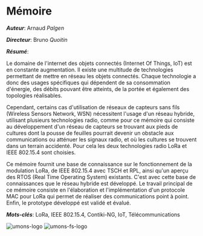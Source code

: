 # Mémoire

***Auteur***: Arnaud *Palgen*<br />

***Directeur***: Bruno *Quoitin*<br />

***Résumé***: <br/>

Le domaine de l'internet des objets connectés (Internet Of Things, IoT) est en constante augmentation. Il existe une multitude de technologies permettant de mettre en réseau les objets connectés. Chaque technologie a donc des usages spécifiques qui dépendent de sa consommation d'énergie, des débits pouvant être atteints, de la portée et également des topologies réalisables.

Cependant, certains cas d'utilisation de réseaux de capteurs sans fils (Wireless Sensors Network, WSN) nécessitent l'usage d'un réseau hybride, utilisant plusieurs technologies radio, comme pour ce mémoire qui consiste au développement d'un réseau de capteurs se trouvant aux pieds de cultures dont la pousse de feuilles pourrait devenir un obstacle aux communications ou atténuer les signaux radio, et où les cultures se trouvent dans un terrain accidenté. Pour cela les deux technologies radio LoRa et IEEE 802.15.4 sont choisies.

Ce mémoire fournit une base de connaissance sur le fonctionnement de la modulation LoRa, de IEEE 802.15.4 avec TSCH et RPL, ainsi qu'un aperçu des RTOS (Real Time Operating System) existants. C'est avec cette base de connaissances que le réseau hybride est développé. Le travail principal de ce mémoire consiste en l'élaboration et l'implémentation d'un protocole MAC pour LoRa qui permet de réaliser des communications point à point. Enfin, le prototype développé est validé et évalué.<br/>

***Mots-clés***: LoRa, IEEE 802.15.4, Contiki-NG, IoT, Télécommunications



![umons-logo](https://web.umons.ac.be/app/uploads/2018/02/UMONS-rouge-quadri-avec-texteth-300x103.png "") ![umons-fs-logo](https://web.umons.ac.be/app/uploads/2018/02/Sciencesvert-rouge-300x133.png "")

